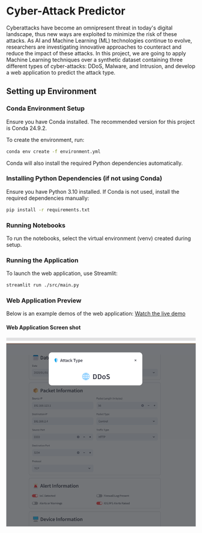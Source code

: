 # Cyber-Attack Predictor

Cyberattacks have become an omnipresent threat in today's digital landscape, thus new ways are exploited to minimize the risk of these attacks. As AI and Machine Learning (ML) technologies continue to evolve, researchers are investigating innovative approaches to counteract and reduce the impact of these attacks. In this project, we are going to apply Machine Learning techniques over a synthetic dataset containing three different types of cyber-attacks: DDoS, Malware, and Intrusion, and develop a web application to predict the attack type.

## Setting up Environment

### Conda Environment Setup
Ensure you have Conda installed. The recommended version for this project is Conda 24.9.2.

To create the environment, run:
```sh
conda env create -f environment.yml
```

Conda will also install the required Python dependencies automatically.

### Installing Python Dependencies (if not using Conda)
Ensure you have Python 3.10 installed. If Conda is not used, install the required dependencies manually:
```sh
pip install -r requirements.txt
```

### Running Notebooks
To run the notebooks, select the virtual environment (venv) created during setup.

### Running the Application
To launch the web application, use Streamlit:
```sh
streamlit run ./src/main.py
```

### Web Application Preview
Below is an example demos of the web application:
[Watch the live demo](./media/videos/web_app_demo.mp4)
#### Web Application Screen shot
![Web App Preview](./media/images/web_app_demo_1.png)



